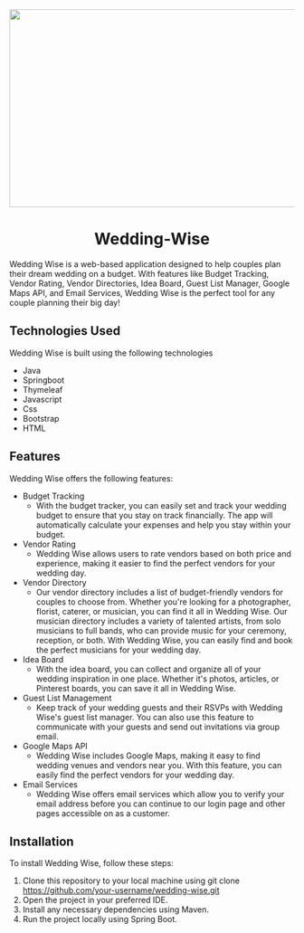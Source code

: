 
<div align="center">
  <img src="/Users/andreavarnado/IdeaProjects/wedding-wise/src/main/resources/static/img/home_page/hero_background.jpg" width="700" height="350">


# Wedding-Wise

</div>

Wedding Wise is a web-based application designed to help couples plan their dream wedding on a budget. With features like Budget Tracking, Vendor Rating, Vendor Directories, Idea Board, Guest List Manager, Google Maps API, and Email Services, Wedding Wise is the perfect tool for any couple planning their big day!


## Technologies Used

Wedding Wise is built using the following technologies

- Java
- Springboot
- Thymeleaf
- Javascript
- Css
- Bootstrap
- HTML


## Features

Wedding Wise offers the following features:

- Budget Tracking 
  - With the budget tracker, you can easily set and track your wedding budget to ensure that you stay on track financially. The app will automatically calculate your expenses and help you stay within your budget.
- Vendor Rating
  - Wedding Wise allows users to rate vendors based on both price and experience, making it easier to find the perfect vendors for your wedding day.
- Vendor Directory
  - Our vendor directory includes a list of budget-friendly vendors for couples to choose from. Whether you're looking for a photographer, florist, caterer, or musician, you can find it all in Wedding Wise. Our musician directory includes a variety of talented artists, from solo musicians to full bands, who can provide music for your ceremony, reception, or both. With Wedding Wise, you can easily find and book the perfect musicians for your wedding day.
- Idea Board
  - With the idea board, you can collect and organize all of your wedding inspiration in one place. Whether it's photos, articles, or Pinterest boards, you can save it all in Wedding Wise.
- Guest List Management
  - Keep track of your wedding guests and their RSVPs with Wedding Wise's guest list manager. You can also use this feature to communicate with your guests and send out invitations via group email.
- Google Maps API
  - Wedding Wise includes Google Maps, making it easy to find wedding venues and vendors near you. With this feature, you can easily find the perfect vendors for your wedding day.
- Email Services
  - Wedding Wise offers email services which allow you to verify your email address before you can continue to our login page and other pages accessible on as a customer.


## Installation

To install Wedding Wise, follow these steps:

1. Clone this repository to your local machine using git clone https://github.com/your-username/wedding-wise.git
2. Open the project in your preferred IDE.
3. Install any necessary dependencies using Maven.
4. Run the project locally using Spring Boot.